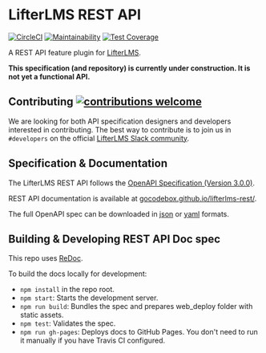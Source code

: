 LifterLMS REST API
==================

[![CircleCI](https://circleci.com/gh/gocodebox/lifterlms-rest.svg?style=svg)](https://circleci.com/gh/gocodebox/lifterlms-rest)
[![Maintainability](https://api.codeclimate.com/v1/badges/e284255ac949d5764421/maintainability)](https://codeclimate.com/github/gocodebox/lifterlms-rest/maintainability)
[![Test Coverage](https://api.codeclimate.com/v1/badges/e284255ac949d5764421/test_coverage)](https://codeclimate.com/github/gocodebox/lifterlms-rest/test_coverage)

A REST API feature plugin for [LifterLMS](https://github.com/gocodebox/lifterlms).

**This specification (and repository) is currently under construction. It is not yet a functional API.**

## Contributing [![contributions welcome](https://img.shields.io/badge/contributions-welcome-brightgreen.svg?style=flat)](.github/CONTRIBUTING.md)

We are looking for both API specification designers and developers interested in contributing. The best way to contribute is to join us in `#developers` on the official [LifterLMS Slack community](https://lifterlms.com/slack).

## Specification & Documentation

The LifterLMS REST API follows the [OpenAPI Specification (Version 3.0.0)](https://github.com/OAI/OpenAPI-Specification/blob/master/versions/3.0.0.md).

REST API documentation is available at [gocodebox.github.io/lifterlms-rest/](https://gocodebox.github.io/lifterlms-rest/).

The full OpenAPI spec can be downloaded in [json](https://gocodebox.github.io/lifterlms-rest/openapi.json) or [yaml](https://gocodebox.github.io/lifterlms-rest/openapi.yaml) formats.

## Building & Developing REST API Doc spec

This repo uses [ReDoc](https://github.com/Rebilly/ReDoc).

To build the docs locally for development:

+ `npm install` in the repo root.
+ `npm start`: Starts the development server.
+ `npm run build`: Bundles the spec and prepares web_deploy folder with static assets.
+ `npm test`: Validates the spec.
+ `npm run gh-pages`: Deploys docs to GitHub Pages. You don't need to run it manually if you have Travis CI configured.
